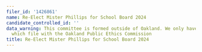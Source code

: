 ```yaml
---
filer_id: '1426861'
name: Re-Elect Mister Phillips for School Board 2024
candidate_controlled_id: ''
data_warning: This committee is formed outside of Oakland. We only have data on committees
  which file with the Oakland Public Ethics Commission
title: Re-Elect Mister Phillips for School Board 2024
---
```

